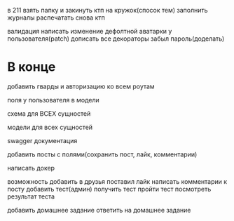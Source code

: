 в 211 взять папку и закинуть ктп на кружок(спосок тем)
заполнить журналы
распечатать снова ктп



валидация
написать изменение дефолтной аватарки у пользователя(patch)
дописать все декораторы
забыл пароль(доделать)


# В конце
добавить гварды и авторизацию ко всем роутам


поля у пользователя в модели


схема для ВСЕХ сущностей

модели для всех сущностей


swagger документация


<!-- добавить описание для кода
добавить шаблон кода
получить код и описание по link(для определенного курса) -->



добавить посты с полями(сохранить пост, лайк, комментарии)

написать докер

возможность добавить в друзья
поставил лайк
написать комментарии к посту
добавить тест(админ)
получить тест
пройти тест
посмотреть результат теста







добавить домашнее задание
ответить на домашнее задание



